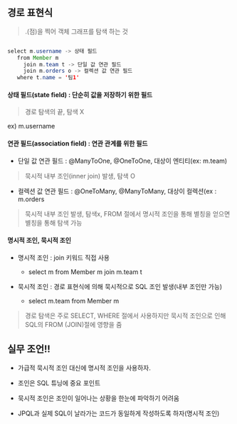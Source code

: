 ## 경로 표현식

> .(점)을 찍어 객체 그래프를 탐색 하는 것

```java

select m.username -> 상태 필드
   from Member m 
     join m.team t -> 단일 값 연관 필드
     join m.orders o -> 컬렉션 값 연관 필드
   where t.name = '팀1'


```

#### 상태 필드(state field) : 단순히 값을 저장하기 위한 필드 

> 경로 탐색의 끝, 탐색 X

   ex) m.username
   
#### 연관 필드(association field) : 연관 관계를 위한 필드

- 단일 값 연관 필드 : @ManyToOne, @OneToOne, 대상이 엔티티(ex: m.team)

> 묵시적 내부 조인(inner join) 발생, 탐색 O

- 컬렉션 값 연관 필드 : @OneToMany, @ManyToMany, 대상이 컬렉션(ex : m.orders

> 묵시적 내부 조인 발생, 탐색x, FROM 절에서 명시적 조인을 통해 별칭을 얻으면 별칭을 통해 탐색 가능


#### 명시적 조인, 묵시적 조인

- 명시적 조인 : join 키워드 직접 사용

    - select m from Member m join m.team t

- 묵시적 조인 : 경로 표현식에 의해 묵시적으로 SQL 조인 발생(내부 조인만 가능)

    - select m.team from Member m


> 경로 탐색은 주로 SELECT, WHERE 절에서 사용하지만 묵시적 조인으로 인해 SQL의 FROM (JOIN)절에 영향을 줌

## 실무 조언!!

- 가급적 묵시적 조인 대신에 명시적 조인을 사용하자.

- 조인은 SQL 튜닝에 중요 포인트

- 묵시적 조인은 조인이 일어나는 상황을 한눈에 파악하기 어려움

- JPQL과 실제 SQL이 날라가는 코드가 동일하게 작성하도록 하자(명시적 조인)
